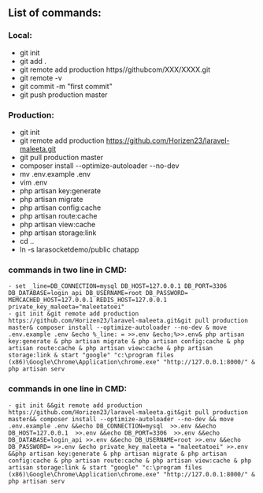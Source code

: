 

## List of commands:

 ###  Local:

- git init
- git add .
- git remote add production https//githubcom/XXX/XXXX.git
- git remote -v
- git commit -m "first commit"
- git push production master

###  Production:

- git init
- git remote add production https://github.com/Horizen23/laravel-maleeta.git
- git pull production master
- composer install --optimize-autoloader --no-dev
- mv .env.example .env
- vim .env
- php artisan key:generate
- php artisan migrate
- php artisan config:cache
- php artisan route:cache
- php artisan view:cache
- php artisan storage:link
- cd ..
- ln -s larasocketdemo/public chatapp

###  commands in two line in CMD:
    - set _line=DB_CONNECTION=mysql DB_HOST=127.0.0.1 DB_PORT=3306 DB_DATABASE=login_api DB_USERNAME=root DB_PASSWORD=   MEMCACHED_HOST=127.0.0.1 REDIS_HOST=127.0.0.1   private_key_maleeta="maleetatoei" 
    - git init &git remote add production https://github.com/Horizen23/laravel-maleeta.git&git pull production master& composer install --optimize-autoloader --no-dev & move .env.example .env &echo %_line: = >>.env &echo;%>>.env& php artisan key:generate & php artisan migrate & php artisan config:cache & php artisan route:cache & php artisan view:cache & php artisan storage:link & start "google" "c:\program files (x86)\Google\Chrome\Application\chrome.exe" "http://127.0.0.1:8000/" & php artisan serv 




###  commands in one line in CMD:
    - git init &&git remote add production https://github.com/Horizen23/laravel-maleeta.git&git pull production master&& composer install --optimize-autoloader --no-dev && move .env.example .env &&echo DB_CONNECTION=mysql  >>.env &&echo DB_HOST=127.0.0.1  >>.env &&echo DB_PORT=3306  >>.env &&echo DB_DATABASE=login_api >>.env &&echo DB_USERNAME=root >>.env &&echo DB_PASSWORD= >>.env &echo private_key_maleeta = "maleetatoei" >>.env &&php artisan key:generate & php artisan migrate & php artisan config:cache & php artisan route:cache & php artisan view:cache & php artisan storage:link & start "google" "c:\program files (x86)\Google\Chrome\Application\chrome.exe" "http://127.0.0.1:8000/" & php artisan serv 
  
  
  
  
  
  
  
  
  

